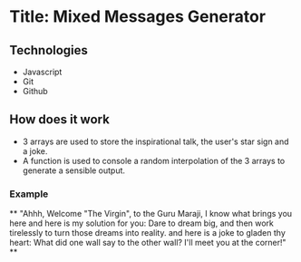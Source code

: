 # Title: Mixed Messages Generator

## Technologies
+ Javascript
+ Git
+ Github

## How does it work
+ 3 arrays are used to store the inspirational talk, the user's star sign and a joke.
+ A function is used to console a random interpolation of the 3 arrays to generate a sensible output.

### Example

** "Ahhh, Welcome "The Virgin", to the Guru Maraji, I know what brings you here and here is my solution for you: Dare to dream big, and then work tirelessly to turn those dreams into reality. and here is a joke to gladen thy heart: What did one wall say to the other wall? I'll meet you at the corner!" **
